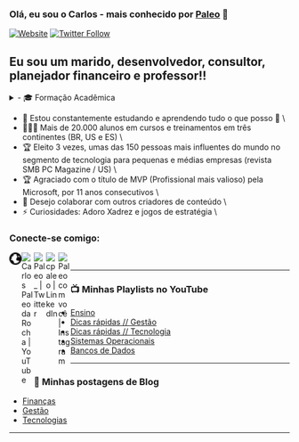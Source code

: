 ### Olá, eu sou o Carlos - mais conhecido por [Paleo][website] 👋

[![Website](https://img.shields.io/website?label=carlosfprocha.com.vc&style=for-the-badge&url=https%3A%2F%2Fcarlosfprocha.com.vc)](https://carlosfprocha.com.vc)
[![Twitter Follow](https://img.shields.io/twitter/follow/Paleo_?color=1DA1F2&logo=twitter&style=for-the-badge)](https://twitter.com/intent/follow?original_referer=https%3A%2F%2Fgithub.com%2FPaleo_&screen_name=Paleo_)

## Eu sou um marido, desenvolvedor, consultor, planejador financeiro e professor!!

<details>
  <summary>- 🎓 Formação Acadêmica</summary>

<!-- FORMACAO:START-->
- Contador
- Analista e Desenvolvedor de Sistemas
- Especialista em Ciências Contábeis
- Especialista em Finanças
- Especialista em Big Data Analytics
- Mestre em Finanças
<!-- FORMACAO:END -->

</details>

<!-- MISCELANEA:START-->
- 🌱 Estou constantemente estudando e aprendendo tudo o que posso 🤣 \
- 👨🏻‍🏫 Mais de 20.000 alunos em cursos e treinamentos em três continentes (BR, US e ES) \
- 🏆 Eleito 3 vezes, umas das 150 pessoas mais influentes do mundo no segmento de tecnologia para pequenas e médias empresas (revista SMB PC Magazine / US) \
- 🏆 Agraciado com o título de MVP (Profissional mais valioso) pela Microsoft, por 11 anos consecutivos \
- 👯 Desejo colaborar com outros criadores de conteúdo \
- ⚡ Curiosidades: Adoro Xadrez e jogos de estratégia \
<!-- MISCELANEA:END -->

### Conecte-se comigo:

[<img align="left" alt="carlosfprocha.com.vc" width="22px" src="https://raw.githubusercontent.com/iconic/open-iconic/master/svg/globe.svg" />][website]
[<img align="left" alt="Carlos Paleo da Rocha | YouTube" width="22px" src="https://cdn.jsdelivr.net/npm/simple-icons@v3/icons/youtube.svg" />][youtube]
[<img align="left" alt="Paleo_ | Twitter" width="22px" src="https://cdn.jsdelivr.net/npm/simple-icons@v3/icons/twitter.svg" />][twitter]
[<img align="left" alt="cpaleo | LinkedIn" width="22px" src="https://cdn.jsdelivr.net/npm/simple-icons@v3/icons/linkedin.svg" />][linkedin]
[<img align="left" alt="Paleo com você | Instagram" width="22px" src="https://cdn.jsdelivr.net/npm/simple-icons@v3/icons/instagram.svg" />][instagram]

<br />

---

### 📺 Minhas Playlists no YouTube

<!-- YOUTUBE:START -->
- [Ensino](https://www.youtube.com/playlist?list=PLbBa66Rnq-d2up-swE3nDHYsKU9W2WY4i)
- [Dicas rápidas // Gestão](https://www.youtube.com/playlist?list=PLbBa66Rnq-d1yizgBRH8nmJ4PWBfHuID-)
- [Dicas rápidas // Tecnologia](https://www.youtube.com/playlist?list=PLbBa66Rnq-d0ZtoFknA30Mv7V1bNlXAad)
- [Sistemas Operacionais](https://www.youtube.com/playlist?list=PLbBa66Rnq-d2up-swE3nDHYsKU9W2WY4i)
- [Bancos de Dados](https://www.youtube.com/playlist?list=PLbBa66Rnq-d38F_xyNZOVy3ibkuj1Tge8)
<!-- YOUTUBE:END -->

---

### 📕 Minhas postagens de Blog

<!-- BLOG-POST-LIST:START -->
- [Finanças](https://www.carlosfprocha.com.vc/financas/)
- [Gestão](https://www.carlosfprocha.com.vc/gestao/)
- [Tecnologias](https://www.carlosfprocha.com.vc/tecnologias/)
<!-- BLOG-POST-LIST:END -->

---

[website]: https://carlosfprocha.com.vc
[twitter]: https://twitter.com/Paleo_
[youtube]: https://www.youtube.com/c/CarlosPaleodaRocha
[instagram]: https://www.instagram.com/paleocomvc/
[linkedin]: https://br.linkedin.com/in/cpaleo